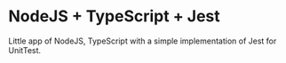 # NodeJS + TypeScript + Jest

Little app of NodeJS, TypeScript with a simple implementation of Jest for UnitTest.
